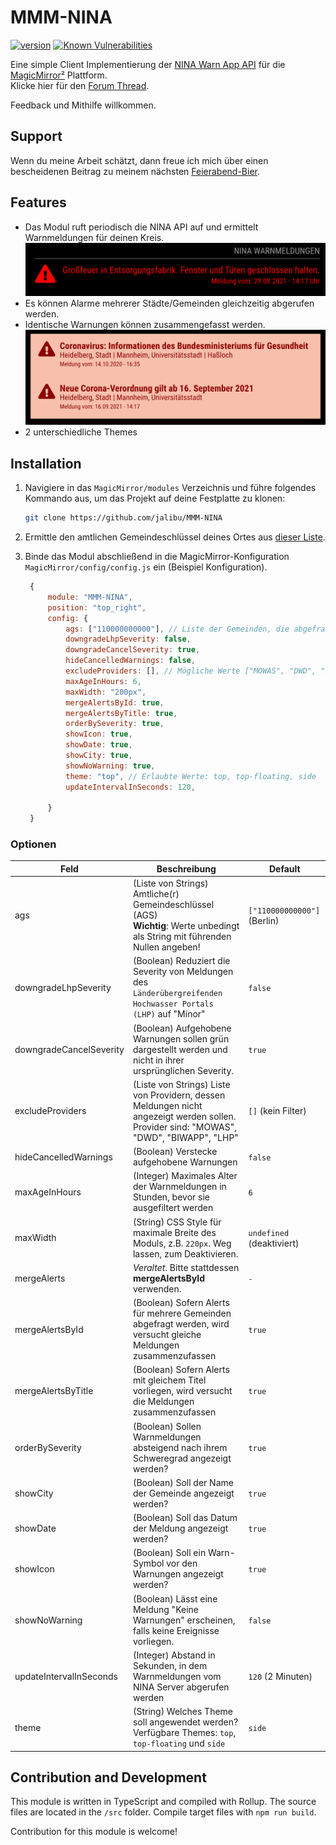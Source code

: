 # MMM-NINA

[![version](https://img.shields.io/github/package-json/v/jalibu/MMM-NINA)](https://github.com/jalibu/MMM-NINA/releases) [![Known Vulnerabilities](https://snyk.io/test/github/jalibu/MMM-NINA/badge.svg?targetFile=package.json)](https://snyk.io/test/github/jalibu/MMM-NINA?targetFile=package.json)

Eine simple Client Implementierung der [NINA Warn App API](https://nina.api.bund.dev/) für die [MagicMirror²](https://magicmirror.builders/) Plattform.  
Klicke hier für den [Forum Thread](https://forum.magicmirror.builders/topic/15429/mmm-nina).

Feedback und Mithilfe willkommen.

## Support

Wenn du meine Arbeit schätzt, dann freue ich mich über einen bescheidenen Beitrag zu meinem nächsten [Feierabend-Bier](https://paypal.me/jalibu).

## Features

- Das Modul ruft periodisch die NINA API auf und ermittelt Warnmeldungen für deinen Kreis.
  ![Screenshot1](img/screenshot1.png)
- Es können Alarme mehrerer Städte/Gemeinden gleichzeitig abgerufen werden.
- Identische Warnungen können zusammengefasst werden.
  ![Screenshot2](img/screenshot2.png)
- 2 unterschiedliche Themes

## Installation

1. Navigiere in das `MagicMirror/modules` Verzeichnis und führe folgendes Kommando aus, um das Projekt auf deine Festplatte zu klonen:

   ```bash
   git clone https://github.com/jalibu/MMM-NINA
   ```

2. Ermittle den amtlichen Gemeindeschlüssel deines Ortes aus [dieser Liste](https://www.xrepository.de/api/xrepository/urn:de:bund:destatis:bevoelkerungsstatistik:schluessel:rs_2021-07-31/download/Regionalschl_ssel_2021-07-31.json).

3. Binde das Modul abschließend in die MagicMirror-Konfiguration `MagicMirror/config/config.js` ein (Beispiel Konfiguration).

   ```javascript
    {
        module: "MMM-NINA",
        position: "top_right",
        config: {
            ags: ["110000000000"], // Liste der Gemeinden, die abgefragt werden sollen
            downgradeLhpSeverity: false,
            downgradeCancelSeverity: true,
            hideCancelledWarnings: false,
            excludeProviders: [], // Mögliche Werte ["MOWAS", "DWD", "BIWAPP", "LHP"]
            maxAgeInHours: 6,
            maxWidth: "200px",
            mergeAlertsById: true,
            mergeAlertsByTitle: true,
            orderBySeverity: true,
            showIcon: true,
            showDate: true,
            showCity: true,
            showNoWarning: true,
            theme: "top", // Erlaubte Werte: top, top-floating, side
            updateIntervalInSeconds: 120,

        }
    }
   ```

### Optionen

| Feld                    | Beschreibung                                                                                                                            | Default                     |
| ----------------------- | --------------------------------------------------------------------------------------------------------------------------------------- | --------------------------- |
| ags                     | (Liste von Strings) Amtliche(r) Gemeindeschlüssel (AGS)<br>**Wichtig**: Werte unbedingt als String mit führenden Nullen angeben!        | `["110000000000"]` (Berlin) |
| downgradeLhpSeverity    | (Boolean) Reduziert die Severity von Meldungen des `Länderübergreifenden Hochwasser Portals (LHP)` auf "Minor"                          | `false`                     |
| downgradeCancelSeverity | (Boolean) Aufgehobene Warnungen sollen grün dargestellt werden und nicht in ihrer ursprünglichen Severity.                              | `true`                      |
| excludeProviders        | (Liste von Strings) Liste von Providern, dessen Meldungen nicht angezeigt werden sollen. Provider sind: "MOWAS", "DWD", "BIWAPP", "LHP" | `[]` (kein Filter)          |
| hideCancelledWarnings   | (Boolean) Verstecke aufgehobene Warnungen                                                                                               | `false`                     |
| maxAgeInHours           | (Integer) Maximales Alter der Warnmeldungen in Stunden, bevor sie ausgefiltert werden                                                   | `6`                         |
| maxWidth                | (String) CSS Style für maximale Breite des Moduls, z.B. `220px`. Weg lassen, zum Deaktivieren.                                          | `undefined` (deaktiviert)   |
| mergeAlerts             | _Veraltet_. Bitte stattdessen **mergeAlertsById** verwenden.                                                                            | `-`                         |
| mergeAlertsById         | (Boolean) Sofern Alerts für mehrere Gemeinden abgefragt werden, wird versucht gleiche Meldungen zusammenzufassen                        | `true`                      |
| mergeAlertsByTitle      | (Boolean) Sofern Alerts mit gleichem Titel vorliegen, wird versucht die Meldungen zusammenzufassen                                      | `true`                      |
| orderBySeverity         | (Boolean) Sollen Warnmeldungen absteigend nach ihrem Schweregrad angezeigt werden?                                                      | `true`                      |
| showCity                | (Boolean) Soll der Name der Gemeinde angezeigt werden?                                                                                  | `true`                      |
| showDate                | (Boolean) Soll das Datum der Meldung angezeigt werden?                                                                                  | `true`                      |
| showIcon                | (Boolean) Soll ein Warn-Symbol vor den Warnungen angezeigt werden?                                                                      | `true`                      |
| showNoWarning           | (Boolean) Lässt eine Meldung "Keine Warnungen" erscheinen, falls keine Ereignisse vorliegen.                                            | `false`                     |
| updateIntervalInSeconds | (Integer) Abstand in Sekunden, in dem Warnmeldungen vom NINA Server abgerufen werden                                                    | `120` (2 Minuten)           |
| theme                   | (String) Welches Theme soll angewendet werden?<br> Verfügbare Themes: `top`, `top-floating` und `side`                                  | `side`                      |

## Contribution and Development

This module is written in TypeScript and compiled with Rollup.
The source files are located in the `/src` folder.
Compile target files with `npm run build`.

Contribution for this module is welcome!
